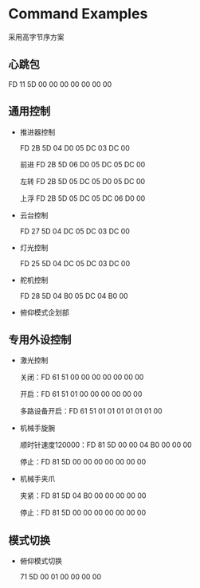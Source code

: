 # Command Examples

采用高字节序方案

## 心跳包

FD 11 5D 00 00 00 00 00 00 00

## 通用控制

* 推进器控制

    FD 2B 5D 04 D0 05 DC 03 DC 00

    前进 FD 2B 5D 06 D0 05 DC 05 DC 00

    左转 FD 2B 5D 05 DC 05 D0 05 DC 00

    上浮 FD 2B 5D 05 DC 05 DC 06 D0 00

* 云台控制

    FD 27 5D 04 DC 05 DC 03 DC 00

* 灯光控制

    FD 25 5D 04 DC 05 DC 03 DC 00

* 舵机控制

    FD 28 5D 04 B0 05 DC 04 B0 00

* 俯仰模式企划部

## 专用外设控制

* 激光控制

    关闭：FD 61 51 00 00 00 00 00 00 00

    开启：FD 61 51 01 00 00 00 00 00 00

    多路设备开启：FD 61 51 01 01 01 01 01 01 00

* 机械手旋腕

    顺时针速度120000：FD 81 5D 00 00 04 B0 00 00 00

    停止：FD 81 5D 00 00 00 00 00 00 00

* 机械手夹爪

    夹紧：FD 81 5D 04 B0 00 00 00 00 00

    停止：FD 81 5D 00 00 00 00 00 00 00

## 模式切换

* 俯仰模式切换

    71 5D 00 01 00 00 00 00